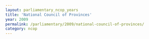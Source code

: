 ```yaml
---
layout: parliamentary_ncop_years
title: 'National Council of Provinces'
year: 2009
permalink: /parliamentary/2009/national-council-of-provinces/
category: ncop
---
```


